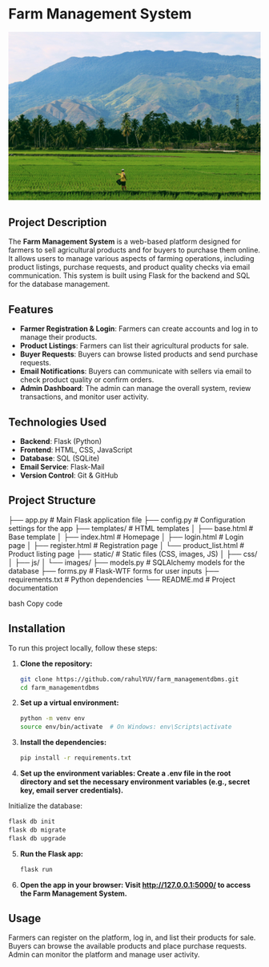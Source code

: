 
# Farm Management System
![Farm Management System Screenshot](farmer%20system/static/images/bg.jpg)


## Project Description

The **Farm Management System** is a web-based platform designed for farmers to sell agricultural products and for buyers to purchase them online. It allows users to manage various aspects of farming operations, including product listings, purchase requests, and product quality checks via email communication. This system is built using Flask for the backend and SQL for the database management.

## Features

- **Farmer Registration & Login**: Farmers can create accounts and log in to manage their products.
- **Product Listings**: Farmers can list their agricultural products for sale.
- **Buyer Requests**: Buyers can browse listed products and send purchase requests.
- **Email Notifications**: Buyers can communicate with sellers via email to check product quality or confirm orders.
- **Admin Dashboard**: The admin can manage the overall system, review transactions, and monitor user activity.

## Technologies Used

- **Backend**: Flask (Python)
- **Frontend**: HTML, CSS, JavaScript
- **Database**: SQL (SQLite)
- **Email Service**: Flask-Mail
- **Version Control**: Git & GitHub

## Project Structure

├── app.py # Main Flask application file ├── config.py # Configuration settings for the app ├── templates/ # HTML templates │ ├── base.html # Base template │ ├── index.html # Homepage │ ├── login.html # Login page │ ├── register.html # Registration page │ └── product_list.html # Product listing page ├── static/ # Static files (CSS, images, JS) │ ├── css/ │ ├── js/ │ └── images/ ├── models.py # SQLAlchemy models for the database ├── forms.py # Flask-WTF forms for user inputs ├── requirements.txt # Python dependencies └── README.md # Project documentation

bash
Copy code

## Installation

To run this project locally, follow these steps:

1. **Clone the repository:**
   ```bash
   git clone https://github.com/rahulYUV/farm_managementdbms.git
   cd farm_managementdbms
   ```

2. **Set up a virtual environment:**

   ```bash
   python -m venv env
   source env/bin/activate  # On Windows: env\Scripts\activate
   ```

3. **Install the dependencies:**

   ```bash
   pip install -r requirements.txt
   ```

4. **Set up the environment variables: Create a .env file in the root directory and set the necessary environment variables (e.g., secret key, email server credentials).**

Initialize the database:

   ```bash
   flask db init
   flask db migrate
   flask db upgrade
   ```

5. **Run the Flask app:**

   ```bash
   flask run
   ```

6. **Open the app in your browser: Visit http://127.0.0.1:5000/ to access the Farm Management System.**

## Usage
Farmers can register on the platform, log in, and list their products for sale.
Buyers can browse the available products and place purchase requests.
Admin can monitor the platform and manage user activity.
